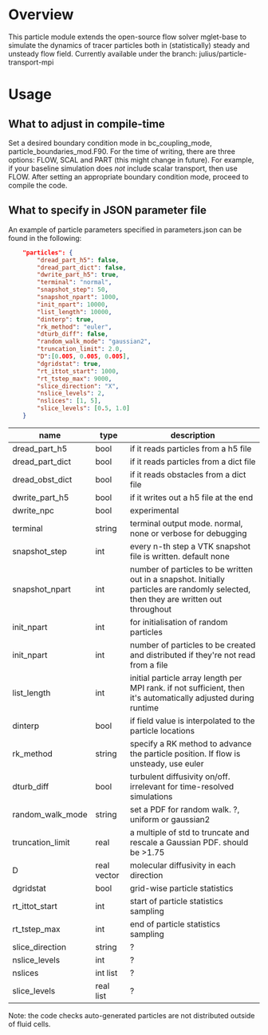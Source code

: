 # Overview
This particle module extends the open-source flow solver mglet-base to simulate the dynamics of tracer particles both in (statistically) steady and unsteady flow field.
Currently available under the branch: julius/particle-transport-mpi

# Usage
## What to adjust in compile-time
Set a desired boundary condition mode in bc_coupling_mode, particle_boundaries_mod.F90.
For the time of writing, there are three options: FLOW, SCAL and PART (this might change in future).
For example, if your baseline simulation does *not* include scalar transport, then use FLOW.
After setting an appropriate boundary condition mode, proceed to compile the code.

## What to specify in JSON parameter file
An example of particle parameters specified in parameters.json can be found in the following:

```json
    "particles": {
        "dread_part_h5": false,
        "dread_part_dict": false,
        "dwrite_part_h5": true,
        "terminal": "normal",
        "snapshot_step": 50,
       	"snapshot_npart": 1000,
        "init_npart": 10000,
        "list_length": 10000,
        "dinterp": true,
        "rk_method": "euler",
        "dturb_diff": false,
        "random_walk_mode": "gaussian2",
        "truncation_limit": 2.0,
        "D":[0.005, 0.005, 0.005],
        "dgridstat": true,
	    "rt_ittot_start": 1000,
	    "rt_tstep_max": 9000,
        "slice_direction": "X",
        "nslice_levels": 2,
        "nslices": [1, 5],
        "slice_levels": [0.5, 1.0]
    }
```

| name | type | description |
|------|------|-------------|
| dread_part_h5 | bool | if it reads particles from a h5 file |
| dread_part_dict | bool | if it reads particles from a dict file |
| dread_obst_dict | bool | if it reads obstacles from a dict file |
| dwrite_part_h5 | bool | if it writes out a h5 file at the end |
| dwrite_npc | bool | experimental |
| terminal | string | terminal output mode. normal, none or verbose for debugging |
| snapshot_step | int | every n-th step a VTK snapshot file is written. default none |
| snapshot_npart | int | number of particles to be written out in a snapshot. Initially particles are randomly selected, then they are written out throughout |
| init_npart | int | for initialisation of random particles | 
| init_npart | int | number of particles to be created and distributed if they're not read from a file |
| list_length | int | initial particle array length per MPI rank. if not sufficient, then it's automatically adjusted during runtime |
| dinterp | bool | if field value is interpolated to the particle locations |
| rk_method | string | specify a RK method to advance the particle position. If flow is unsteady, use euler |
| dturb_diff | bool | turbulent diffusivity on/off. irrelevant for time-resolved simulations |
| random_walk_mode | string | set a PDF for random walk. ?, uniform or gaussian2 |
| truncation_limit | real | a multiple of std to truncate and rescale a Gaussian PDF. should be >1.75 |
| D | real vector | molecular diffusivity in each direction |  
| dgridstat | bool | grid-wise particle statistics |
| rt_ittot_start | int | start of particle statistics sampling |
| rt_tstep_max | int | end of particle statistics sampling |
| slice_direction | string |?|
| nslice_levels | int |?|
| nslices | int list |?|
| slice_levels | real list |?|


Note: the code checks auto-generated particles are not distributed outside of fluid cells.

